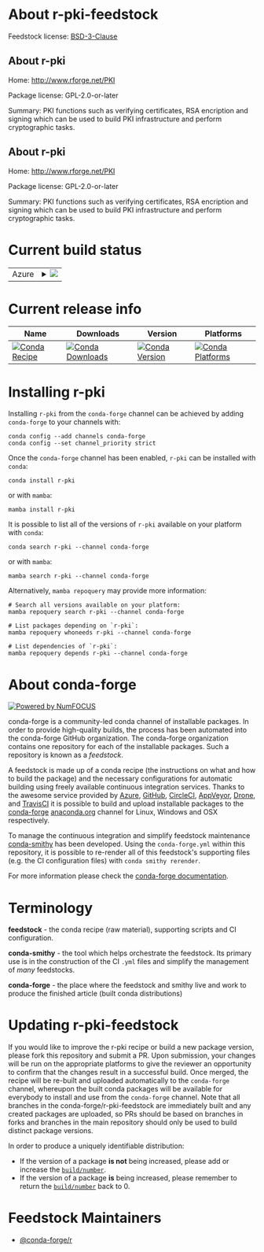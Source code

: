 About r-pki-feedstock
=====================

Feedstock license: [BSD-3-Clause](https://github.com/conda-forge/r-pki-feedstock/blob/main/LICENSE.txt)


About r-pki
-----------

Home: http://www.rforge.net/PKI

Package license: GPL-2.0-or-later

Summary: PKI functions such as verifying certificates, RSA encription and signing which can be used to build PKI infrastructure and perform cryptographic tasks.

About r-pki
-----------

Home: http://www.rforge.net/PKI

Package license: GPL-2.0-or-later

Summary: PKI functions such as verifying certificates, RSA encription and signing which can be used to build PKI infrastructure and perform cryptographic tasks.

Current build status
====================


<table>
    
  <tr>
    <td>Azure</td>
    <td>
      <details>
        <summary>
          <a href="https://dev.azure.com/conda-forge/feedstock-builds/_build/latest?definitionId=1446&branchName=main">
            <img src="https://dev.azure.com/conda-forge/feedstock-builds/_apis/build/status/r-pki-feedstock?branchName=main">
          </a>
        </summary>
        <table>
          <thead><tr><th>Variant</th><th>Status</th></tr></thead>
          <tbody><tr>
              <td>linux_64_r_base4.2</td>
              <td>
                <a href="https://dev.azure.com/conda-forge/feedstock-builds/_build/latest?definitionId=1446&branchName=main">
                  <img src="https://dev.azure.com/conda-forge/feedstock-builds/_apis/build/status/r-pki-feedstock?branchName=main&jobName=linux&configuration=linux%20linux_64_r_base4.2" alt="variant">
                </a>
              </td>
            </tr><tr>
              <td>linux_64_r_base4.3</td>
              <td>
                <a href="https://dev.azure.com/conda-forge/feedstock-builds/_build/latest?definitionId=1446&branchName=main">
                  <img src="https://dev.azure.com/conda-forge/feedstock-builds/_apis/build/status/r-pki-feedstock?branchName=main&jobName=linux&configuration=linux%20linux_64_r_base4.3" alt="variant">
                </a>
              </td>
            </tr><tr>
              <td>osx_64_r_base4.2</td>
              <td>
                <a href="https://dev.azure.com/conda-forge/feedstock-builds/_build/latest?definitionId=1446&branchName=main">
                  <img src="https://dev.azure.com/conda-forge/feedstock-builds/_apis/build/status/r-pki-feedstock?branchName=main&jobName=osx&configuration=osx%20osx_64_r_base4.2" alt="variant">
                </a>
              </td>
            </tr><tr>
              <td>osx_64_r_base4.3</td>
              <td>
                <a href="https://dev.azure.com/conda-forge/feedstock-builds/_build/latest?definitionId=1446&branchName=main">
                  <img src="https://dev.azure.com/conda-forge/feedstock-builds/_apis/build/status/r-pki-feedstock?branchName=main&jobName=osx&configuration=osx%20osx_64_r_base4.3" alt="variant">
                </a>
              </td>
            </tr><tr>
              <td>osx_arm64_r_base4.2</td>
              <td>
                <a href="https://dev.azure.com/conda-forge/feedstock-builds/_build/latest?definitionId=1446&branchName=main">
                  <img src="https://dev.azure.com/conda-forge/feedstock-builds/_apis/build/status/r-pki-feedstock?branchName=main&jobName=osx&configuration=osx%20osx_arm64_r_base4.2" alt="variant">
                </a>
              </td>
            </tr><tr>
              <td>osx_arm64_r_base4.3</td>
              <td>
                <a href="https://dev.azure.com/conda-forge/feedstock-builds/_build/latest?definitionId=1446&branchName=main">
                  <img src="https://dev.azure.com/conda-forge/feedstock-builds/_apis/build/status/r-pki-feedstock?branchName=main&jobName=osx&configuration=osx%20osx_arm64_r_base4.3" alt="variant">
                </a>
              </td>
            </tr><tr>
              <td>win_64</td>
              <td>
                <a href="https://dev.azure.com/conda-forge/feedstock-builds/_build/latest?definitionId=1446&branchName=main">
                  <img src="https://dev.azure.com/conda-forge/feedstock-builds/_apis/build/status/r-pki-feedstock?branchName=main&jobName=win&configuration=win%20win_64_" alt="variant">
                </a>
              </td>
            </tr>
          </tbody>
        </table>
      </details>
    </td>
  </tr>
</table>

Current release info
====================

| Name | Downloads | Version | Platforms |
| --- | --- | --- | --- |
| [![Conda Recipe](https://img.shields.io/badge/recipe-r--pki-green.svg)](https://anaconda.org/conda-forge/r-pki) | [![Conda Downloads](https://img.shields.io/conda/dn/conda-forge/r-pki.svg)](https://anaconda.org/conda-forge/r-pki) | [![Conda Version](https://img.shields.io/conda/vn/conda-forge/r-pki.svg)](https://anaconda.org/conda-forge/r-pki) | [![Conda Platforms](https://img.shields.io/conda/pn/conda-forge/r-pki.svg)](https://anaconda.org/conda-forge/r-pki) |

Installing r-pki
================

Installing `r-pki` from the `conda-forge` channel can be achieved by adding `conda-forge` to your channels with:

```
conda config --add channels conda-forge
conda config --set channel_priority strict
```

Once the `conda-forge` channel has been enabled, `r-pki` can be installed with `conda`:

```
conda install r-pki
```

or with `mamba`:

```
mamba install r-pki
```

It is possible to list all of the versions of `r-pki` available on your platform with `conda`:

```
conda search r-pki --channel conda-forge
```

or with `mamba`:

```
mamba search r-pki --channel conda-forge
```

Alternatively, `mamba repoquery` may provide more information:

```
# Search all versions available on your platform:
mamba repoquery search r-pki --channel conda-forge

# List packages depending on `r-pki`:
mamba repoquery whoneeds r-pki --channel conda-forge

# List dependencies of `r-pki`:
mamba repoquery depends r-pki --channel conda-forge
```


About conda-forge
=================

[![Powered by
NumFOCUS](https://img.shields.io/badge/powered%20by-NumFOCUS-orange.svg?style=flat&colorA=E1523D&colorB=007D8A)](https://numfocus.org)

conda-forge is a community-led conda channel of installable packages.
In order to provide high-quality builds, the process has been automated into the
conda-forge GitHub organization. The conda-forge organization contains one repository
for each of the installable packages. Such a repository is known as a *feedstock*.

A feedstock is made up of a conda recipe (the instructions on what and how to build
the package) and the necessary configurations for automatic building using freely
available continuous integration services. Thanks to the awesome service provided by
[Azure](https://azure.microsoft.com/en-us/services/devops/), [GitHub](https://github.com/),
[CircleCI](https://circleci.com/), [AppVeyor](https://www.appveyor.com/),
[Drone](https://cloud.drone.io/welcome), and [TravisCI](https://travis-ci.com/)
it is possible to build and upload installable packages to the
[conda-forge](https://anaconda.org/conda-forge) [anaconda.org](https://anaconda.org/)
channel for Linux, Windows and OSX respectively.

To manage the continuous integration and simplify feedstock maintenance
[conda-smithy](https://github.com/conda-forge/conda-smithy) has been developed.
Using the ``conda-forge.yml`` within this repository, it is possible to re-render all of
this feedstock's supporting files (e.g. the CI configuration files) with ``conda smithy rerender``.

For more information please check the [conda-forge documentation](https://conda-forge.org/docs/).

Terminology
===========

**feedstock** - the conda recipe (raw material), supporting scripts and CI configuration.

**conda-smithy** - the tool which helps orchestrate the feedstock.
                   Its primary use is in the construction of the CI ``.yml`` files
                   and simplify the management of *many* feedstocks.

**conda-forge** - the place where the feedstock and smithy live and work to
                  produce the finished article (built conda distributions)


Updating r-pki-feedstock
========================

If you would like to improve the r-pki recipe or build a new
package version, please fork this repository and submit a PR. Upon submission,
your changes will be run on the appropriate platforms to give the reviewer an
opportunity to confirm that the changes result in a successful build. Once
merged, the recipe will be re-built and uploaded automatically to the
`conda-forge` channel, whereupon the built conda packages will be available for
everybody to install and use from the `conda-forge` channel.
Note that all branches in the conda-forge/r-pki-feedstock are
immediately built and any created packages are uploaded, so PRs should be based
on branches in forks and branches in the main repository should only be used to
build distinct package versions.

In order to produce a uniquely identifiable distribution:
 * If the version of a package **is not** being increased, please add or increase
   the [``build/number``](https://docs.conda.io/projects/conda-build/en/latest/resources/define-metadata.html#build-number-and-string).
 * If the version of a package **is** being increased, please remember to return
   the [``build/number``](https://docs.conda.io/projects/conda-build/en/latest/resources/define-metadata.html#build-number-and-string)
   back to 0.

Feedstock Maintainers
=====================

* [@conda-forge/r](https://github.com/conda-forge/r/)

